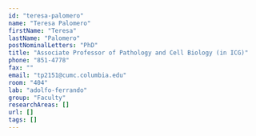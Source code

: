 ```yaml
---
id: "teresa-palomero"
name: "Teresa Palomero"
firstName: "Teresa"
lastName: "Palomero"
postNominalLetters: "PhD"
title: "Associate Professor of Pathology and Cell Biology (in ICG)"
phone: "851-4778"
fax: ""
email: "tp2151@cumc.columbia.edu"
room: "404"
lab: "adolfo-ferrando"
group: "Faculty"
researchAreas: []
url: []
tags: []
---
```

